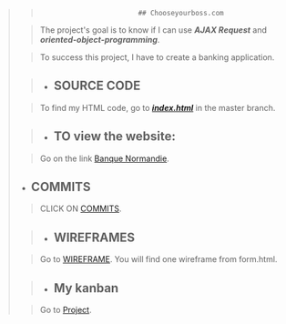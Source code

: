 >>                             ## Chooseyourboss.com
>
>
>> The project's goal is to know if I can use  ***AJAX Request*** and ***oriented-object-programming***.
>
>> To success this project, I have to create a banking application.
>
>
>> - ## SOURCE CODE
>
>> To find my HTML code, go to [***index.html***](https://github.com/royce76/bankingApplication/blob/master/index.html) in the master branch.
>
>> - ## TO view the website:
>
>> Go on the link [Banque Normandie](https://royce76.github.io/bankingApplication/index.html).
>
> - ## COMMITS
>
>> CLICK ON [COMMITS](https://github.com/royce76/bankingApplication/commits/master).
>
>> - ## WIREFRAMES
>
>> Go to [WIREFRAME](https://github.com/royce76/bankingApplication/tree/master/doc). You will find one wireframe from form.html. 
>
>> - ## My kanban
>
>> Go to [Project](https://github.com/royce76/bankingApplication/projects/1).
